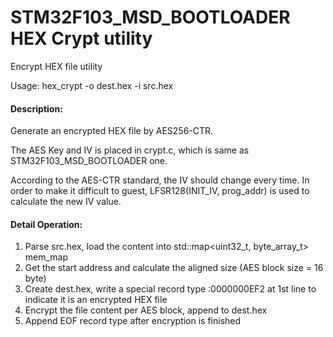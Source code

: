 # STM32F103_MSD_BOOTLOADER HEX Crypt utility
Encrypt HEX file utility

Usage: hex_crypt -o dest.hex -i src.hex

#### Description:
Generate an encrypted HEX file by AES256-CTR.

The AES Key and IV is placed in crypt.c, which is same as STM32F103_MSD_BOOTLOADER one.

According to the AES-CTR standard, the IV should change every time. In order to make it difficult to guest, LFSR128(INIT_IV, prog_addr) is used to calculate the new IV value.

#### Detail Operation:
1. Parse src.hex, load the content into std::map<uint32_t, byte_array_t> mem_map
2. Get the start address and calculate the aligned size (AES block size = 16 byte)
3. Create dest.hex, write a special record type :0000000EF2 at 1st line to indicate it is an encrypted HEX file
4. Encrypt the file content per AES block, append to dest.hex
5. Append EOF record type after encryption is finished


